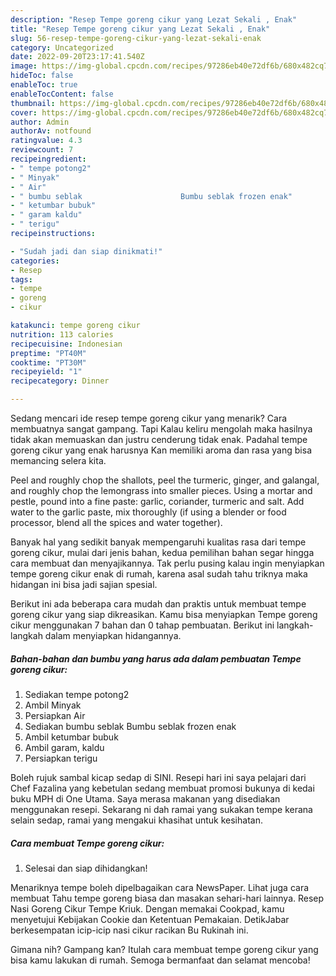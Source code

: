 ```yaml
---
description: "Resep Tempe goreng cikur yang Lezat Sekali , Enak"
title: "Resep Tempe goreng cikur yang Lezat Sekali , Enak"
slug: 56-resep-tempe-goreng-cikur-yang-lezat-sekali-enak
category: Uncategorized
date: 2022-09-20T23:17:41.540Z
image: https://img-global.cpcdn.com/recipes/97286eb40e72df6b/680x482cq70/tempe-goreng-cikur-foto-resep-utama.jpg
hideToc: false
enableToc: true
enableTocContent: false
thumbnail: https://img-global.cpcdn.com/recipes/97286eb40e72df6b/680x482cq70/tempe-goreng-cikur-foto-resep-utama.jpg
cover: https://img-global.cpcdn.com/recipes/97286eb40e72df6b/680x482cq70/tempe-goreng-cikur-foto-resep-utama.jpg
author: Admin
authorAv: notfound
ratingvalue: 4.3
reviewcount: 7
recipeingredient:
- " tempe potong2"
- " Minyak"
- " Air"
- " bumbu seblak                      Bumbu seblak frozen enak"
- " ketumbar bubuk"
- " garam kaldu"
- " terigu"
recipeinstructions:

- "Sudah jadi dan siap dinikmati!"
categories:
- Resep
tags:
- tempe
- goreng
- cikur

katakunci: tempe goreng cikur 
nutrition: 113 calories
recipecuisine: Indonesian
preptime: "PT40M"
cooktime: "PT30M"
recipeyield: "1"
recipecategory: Dinner

---
```



Sedang mencari ide resep tempe goreng cikur yang menarik? Cara membuatnya sangat gampang. Tapi Kalau keliru mengolah maka hasilnya tidak akan memuaskan dan justru cenderung tidak enak. Padahal tempe goreng cikur yang enak harusnya Kan memiliki aroma dan rasa yang bisa memancing selera kita.


Peel and roughly chop the shallots, peel the turmeric, ginger, and galangal, and roughly chop the lemongrass into smaller pieces. Using a mortar and pestle, pound into a fine paste: garlic, coriander, turmeric and salt. Add water to the garlic paste, mix thoroughly (if using a blender or food processor, blend all the spices and water together).

Banyak hal yang sedikit banyak mempengaruhi kualitas rasa dari tempe goreng cikur, mulai dari jenis bahan, kedua pemilihan bahan segar hingga cara membuat dan menyajikannya. Tak perlu pusing kalau ingin menyiapkan tempe goreng cikur enak di rumah, karena asal sudah tahu triknya maka hidangan ini bisa jadi sajian spesial.


Berikut ini ada beberapa cara mudah dan praktis untuk membuat tempe goreng cikur yang siap dikreasikan. Kamu bisa menyiapkan Tempe goreng cikur menggunakan 7 bahan dan 0 tahap pembuatan. Berikut ini langkah-langkah dalam menyiapkan hidangannya.

<!--inarticleads1-->

##### Bahan-bahan dan bumbu yang harus ada dalam pembuatan Tempe goreng cikur:

1. Sediakan  tempe potong2
1. Ambil  Minyak
1. Persiapkan  Air
1. Sediakan  bumbu seblak                      Bumbu seblak frozen enak
1. Ambil  ketumbar bubuk
1. Ambil  garam, kaldu
1. Persiapkan  terigu


Boleh rujuk sambal kicap sedap di SINI. Resepi hari ini saya pelajari dari Chef Fazalina yang kebetulan sedang membuat promosi bukunya di kedai buku MPH di One Utama. Saya merasa makanan yang disediakan menggunakan resepi. Sekarang ni dah ramai yang sukakan tempe kerana selain sedap, ramai yang mengakui khasihat untuk kesihatan. 

<!--inarticleads2-->

##### Cara membuat Tempe goreng cikur:


1. Selesai dan siap dihidangkan!

Menariknya tempe boleh dipelbagaikan cara NewsPaper. Lihat juga cara membuat Tahu tempe goreng biasa dan masakan sehari-hari lainnya. Resep Nasi Goreng Cikur Tempe Kriuk. Dengan memakai Cookpad, kamu menyetujui Kebijakan Cookie dan Ketentuan Pemakaian. DetikJabar berkesempatan icip-icip nasi cikur racikan Bu Rukinah ini. 

Gimana nih? Gampang kan? Itulah cara membuat tempe goreng cikur yang bisa kamu lakukan di rumah. Semoga bermanfaat dan selamat mencoba!
